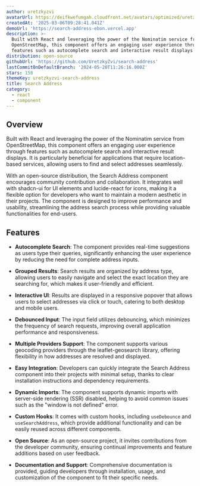 ```yaml
---
author: uretzkyzvi
avatarUrl: https://deifkwefumgah.cloudfront.net/avatars/optimized/uretzkyzvi-search-address-avatar-128.webp
createdAt: '2025-03-06T09:28:41.041Z'
demoUrl: 'https://search-address-ebon.vercel.app'
description: >-
  Built with React and leveraging the power of the Nominatim service from
  OpenStreetMap, this component offers an engaging user experience through
  features such as autocomplete search and interactive result displays
distribution: open-source
githubUrl: 'https://github.com/UretzkyZvi/search-address'
lastCommitOnDefaultBranch: '2024-05-20T11:26:16.000Z'
stars: 158
themeKey: uretzkyzvi-search-address
title: Search Address
category:
  - react
  - component
---
```

## Overview
Built with React and leveraging the power of the Nominatim service from OpenStreetMap, this component offers an engaging user experience through features such as autocomplete search and interactive result displays. It is particularly beneficial for applications that require location-based services, allowing users to find and select addresses seamlessly.

With an open-source distribution, the Search Address component encourages community contribution and collaboration. It integrates well with shadcn-ui for UI elements and lucide-react for icons, making it a flexible option for developers who want to maintain a modern aesthetic in their projects. The component is designed to improve performance and usability, streamlining the address search process while providing valuable functionalities for end-users.

## Features
- **Autocomplete Search**: The component provides real-time suggestions as users type their queries, significantly enhancing the user experience by reducing the need for complete address inputs.

- **Grouped Results**: Search results are organized by address type, allowing users to easily navigate and select the exact location they are searching for, which makes it user-friendly and efficient.

- **Interactive UI**: Results are displayed in a responsive popover that allows users to select addresses via click or touch, catering to both desktop and mobile users.

- **Debounced Input**: The input field utilizes debouncing, which minimizes the frequency of search requests, improving overall application performance and responsiveness.

- **Multiple Providers Support**: The component supports various geocoding providers through the leaflet-geosearch library, offering flexibility in how addresses are resolved and displayed.

- **Easy Integration**: Developers can quickly integrate the Search Address component into their projects with minimal setup, thanks to clear installation instructions and dependency requirements.

- **Dynamic Imports**: The component supports dynamic imports with server-side rendering (SSR) disabled, helping to avoid common issues such as the "window is not defined" error.

- **Custom Hooks**: It comes with custom hooks, including `useDebounce` and `useSearchAddress`, which provide additional functionality and can be easily reused across different components.

- **Open Source**: As an open-source project, it invites contributions from the developer community, ensuring continual improvements and feature additions based on user feedback.

- **Documentation and Support**: Comprehensive documentation is provided, guiding developers through installation, usage, and customization of the component to fit their specific needs.
